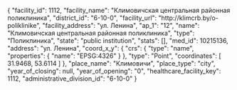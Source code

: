 {
    "facility_id": 1112,
    "facility_name": "Климовичская центральная районная поликлиника",
    "district_id": "6-10-0",
    "facility_url": "http:\/\/klimcrb.by\/o-poliklinike",
    "facility_address": "ул. Ленина",
    "ap_1": "12",
    "name": "Климовичская центральная районная поликлиника",
    "type": "Поликлиника",
    "state": "public institution",
    "stats": [],
    "med_id": 10215136,
    "address": "ул. Ленина",
    "coord_x_y": {
        "crs": {
            "type": "name",
            "properties": {
                "name": "EPSG:4326"
            }
        },
        "type": "Point",
        "coordinates": [
            31.9468,
            53.6114
        ]
    },
    "place_name": "Климовичи",
    "place_type": "city",
    "year_of_closing": null,
    "year_of_opening": "0",
    "healthcare_facility_key": 1112,
    "administrative_division_id": "6-10-0"
}